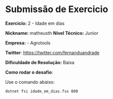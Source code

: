 # Submissão de Exercicio

**Exercicio:** 2 - Idade em dias

**Nickname:** matheusth
**Nível Técnico:** Junior

**Empresa:** - Agrotools

**Twitter**: https://twitter.com/fernanduandrade

**Dificuldade de Resolução:** Baixa

**Como rodar o desafio**: 

Use o comando abaixo: 
```bash
dotnet fsi idade_em_dias.fsx 800
```